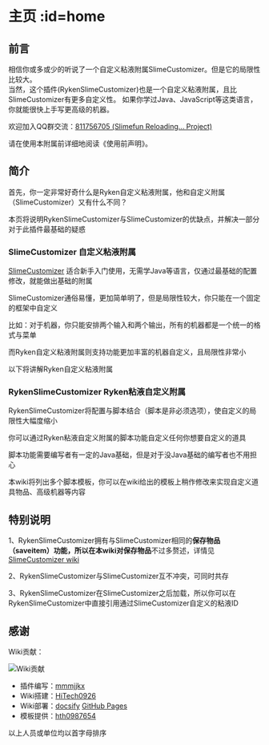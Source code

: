 # 主页 :id=home

## 前言

相信你或多或少的听说了一个自定义粘液附属SlimeCustomizer。但是它的局限性比较大。\
当然，这个插件(RykenSlimeCustomizer)也是一个自定义粘液附属，且比SlimeCustomizer有更多自定义性。
如果你学过Java、JavaScript等这类语言，你就能很快上手写更高级的机器。

欢迎加入QQ群交流：[811756705 (Slimefun Reloading... Project)](https://qm.qq.com/cgi-bin/qm/qr?k=idCPgpiN5wGQwc5fcO4PPLW4UkjAmsKP)

请在使用本附属前详细地阅读《使用前声明》。

## 简介

首先，你一定非常好奇什么是Ryken自定义粘液附属，他和自定义附属（SlimeCustomizer）又有什么不同？

本页将说明RykenSlimeCustomizer与SlimeCustomizer的优缺点，并解决一部分对于此插件最基础的疑惑

### SlimeCustomizer 自定义粘液附属

[SlimeCustomizer](https://github.com/SlimefunGuguProject/SlimeCustomizer) 适合新手入门使用，无需学Java等语言，仅通过最基础的配置修改，就能做出基础的附属

SlimeCustomizer通俗易懂，更加简单明了，但是局限性较大，你只能在一个固定的框架中自定义

比如：对于机器，你只能安排两个输入和两个输出，所有的机器都是一个统一的格式与菜单

而Ryken自定义粘液附属则支持功能更加丰富的机器自定义，且局限性非常小

以下将讲解Ryken自定义粘液附属

### RykenSlimeCustomizer Ryken粘液自定义附属

RykenSlimeCustomizer将配置与脚本结合（脚本是非必须选项），使自定义的局限性大幅度缩小

你可以通过Ryken粘液自定义附属的脚本功能自定义任何你想要自定义的道具

脚本功能需要编写者有一定的Java基础，但是对于没Java基础的编写者也不用担心

本wiki将列出多个脚本模板，你可以在wiki给出的模板上稍作修改来实现自定义道具物品、高级机器等内容

## 特别说明

1、RykenSlimeCustomizer拥有与SlimeCustomizer相同的**保存物品（saveitem）**功能，所以在本wiki对**保存物品**不过多赘述，详情见[SlimeCustomizer wiki](https://slimefun-addons-wiki.guizhanss.cn/slime-customizer/)

2、RykenSlimeCustomizer与SlimeCustomizer互不冲突，可同时共存

3、RykenSlimeCustomizer在SlimeCustomizer之后加载，所以你可以在RykenSlimeCustomizer中直接引用通过SlimeCustomizer自定义的粘液ID

## 感谢

Wiki贡献：

![Wiki贡献](https://contrib.rocks/image?repo=SlimefunReloadingProject/RykenSlimeCustomizer-Wiki)

* 插件编写：[mmmjjkx](https://github.com/lijinhong11)
* Wiki搭建：[HiTech0926](https://github.com/HiTech0926)
* Wiki部署：[docsify](https://docsify.js.org/#/)  [GitHub Pages](https://pages.github.com/)
* 模板提供：[hth0987654](https://github.com/hth0987654)

以上人员或单位均以首字母排序
